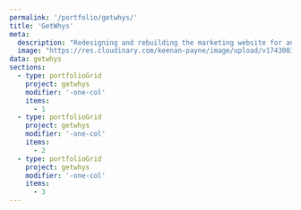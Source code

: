 ```yaml
---
permalink: '/portfolio/getwhys/'
title: 'GetWhys'
meta: 
  description: "Redesigning and rebuilding the marketing website for an innovative AI platform."
  image: "https://res.cloudinary.com/keenan-payne/image/upload/v1743003774/portfolio/getwhys/getwhys_f3dw1o.png"
data: getwhys
sections: 
  - type: portfolioGrid
    project: getwhys
    modifier: '-one-col'
    items: 
      - 1
  - type: portfolioGrid
    project: getwhys
    modifier: '-one-col'
    items: 
      - 2
  - type: portfolioGrid
    project: getwhys
    modifier: '-one-col'
    items: 
      - 3
---
```

